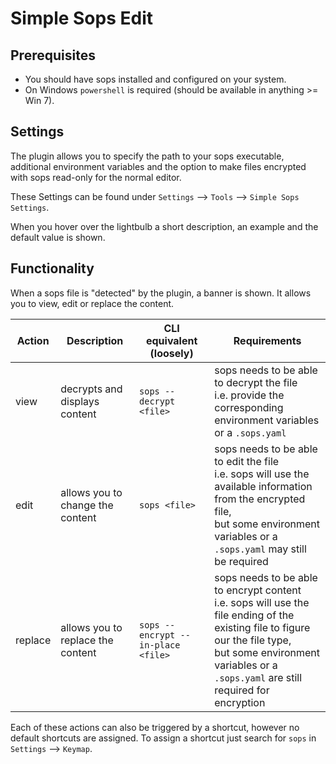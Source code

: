 # Simple Sops Edit

## Prerequisites

* You should have sops installed and configured on your system.
* On Windows `powershell` is required (should be available in anything >= Win 7).

## Settings

The plugin allows you to specify the path to your sops executable, additional environment variables and the option to make files encrypted with sops read-only for the normal editor.

These Settings can be found under `Settings` --> `Tools` --> `Simple Sops Settings`. 

When you hover over the lightbulb a short description, an example and the default value is shown.

## Functionality

When a sops file is "detected" by the plugin, a banner is shown. It allows you to view, edit or replace the content. 

| Action  | Description                       | CLI equivalent (loosely)           | Requirements                                                                                                                                                                                                     |
|---------|-----------------------------------|------------------------------------|------------------------------------------------------------------------------------------------------------------------------------------------------------------------------------------------------------------|
| view    | decrypts and displays content     | `sops --decrypt <file>`            | sops needs to be able to decrypt the file<br> i.e. provide the corresponding environment variables or a `.sops.yaml`                                                                                             |
| edit    | allows you to change the content  | `sops <file>`                      | sops needs to be able to edit the file<br> i.e. sops will use the available information from the encrypted file,<br> but some environment variables or a `.sops.yaml` may still be required                             |
| replace | allows you to replace the content | `sops --encrypt --in-place <file>` | sops needs to be able to encrypt content<br> i.e. sops will use the file ending of the existing file to figure our the file type,<br> but some environment variables or a `.sops.yaml` are still required for encryption |

Each of these actions can also be triggered by a shortcut, however no default shortcuts are assigned. To assign a shortcut just search for `sops` in `Settings` --> `Keymap`.
